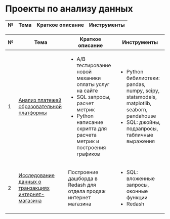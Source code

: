 # Проекты по анализу данных

№|Тема|Краткое описание|Инструменты
---|---|---|---


|№|Тема|Краткое описание|Инструменты|
|-----|---|-----|-----|
|1|[Анализ платежей образовательной платформы](https://github.com/GerelMN/portfolio_projects/tree/main/online_courses_orders_checkouts) |<ul><li>A/B тестирование новой механики оплаты услуг на сайте</li><li>SQL запросы, расчет метрик</li><li> Python написание скрипта для расчета метрик и построения графиков</li> |<ul><li>Python бибилиотеки: pandas, numpy, scipy, statsmodels, matplotlib, seaborn, pandahouse</li><li>SQL: джойны, подзапросы, табличные выражения</li> 
|2|[Исследование данных о транзакциях интернет-магазина](https://github.com/GerelMN/portfolio_projects/tree/main/data%20analysis%20of%20retail%20store)|Построение дашборда в Redash для отдела продаж интернет магазина|<ul><li>SQL: вложенные запросы, оконные функции</li><li>Redash</li>|





